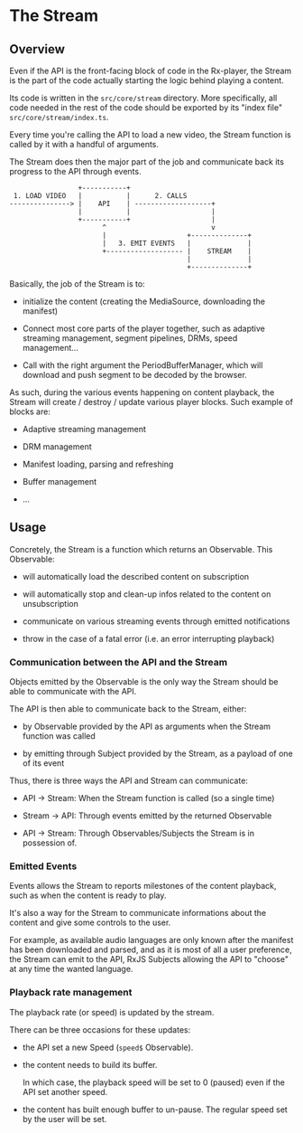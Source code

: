 # The Stream ###################################################################


## Overview ####################################################################

Even if the API is the front-facing block of code in the Rx-player, the Stream
is the part of the code actually starting the logic behind playing a content.

Its code is written in the ``src/core/stream`` directory. More specifically,
all code needed in the rest of the code should be exported by its "index file"
``src/core/stream/index.ts``.

Every time you're calling the API to load a new video, the Stream function is
called by it with a handful of arguments.

The Stream does then the major part of the job and communicate back its progress
to the API through events.

```
                 +-----------+
 1. LOAD VIDEO   |           |      2. CALLS
---------------> |    API    | -------------------+
                 |           |                    |
                 +-----------+                    |
                       ^                          v
                       |                    +--------------+
                       |   3. EMIT EVENTS   |              |
                       +------------------- |    STREAM    |
                                            |              |
                                            +--------------+
```

Basically, the job of the Stream is to:

  - initialize the content (creating the MediaSource, downloading the manifest)

  - Connect most core parts of the player together, such as adaptive
    streaming management, segment pipelines, DRMs, speed management...

  - Call with the right argument the PeriodBufferManager, which will download
    and push segment to be decoded by the browser.

As such, during the various events happening on content playback, the Stream
will create / destroy / update various player blocks. Such example of blocks
are:

  - Adaptive streaming management

  - DRM management

  - Manifest loading, parsing and refreshing

  - Buffer management

  - ...



## Usage #######################################################################

Concretely, the Stream is a function which returns an Observable.
This Observable:

  - will automatically load the described content on subscription

  - will automatically stop and clean-up infos related to the content on
    unsubscription

  - communicate on various streaming events through emitted notifications

  - throw in the case of a fatal error (i.e. an error interrupting playback)


### Communication between the API and the Stream ###############################

Objects emitted by the Observable is the only way the Stream should be able to
communicate with the API.

The API is then able to communicate back to the Stream, either:

  - by Observable provided by the API as arguments when the Stream function was
    called

  - by emitting through Subject provided by the Stream, as a payload of one of
    its event

Thus, there is three ways the API and Stream can communicate:

  - API -> Stream: When the Stream function is called (so a single time)

  - Stream -> API: Through events emitted by the returned Observable

  - API -> Stream: Through Observables/Subjects the Stream is in possession of.


### Emitted Events #############################################################

Events allows the Stream to reports milestones of the content playback, such as
when the content is ready to play.

It's also a way for the Stream to communicate informations about the content and
give some controls to the user.

For example, as available audio languages are only known after the manifest has
been downloaded and parsed, and as it is most of all a user preference, the
Stream can emit to the API, RxJS Subjects allowing the API to "choose" at any
time the wanted language.



### Playback rate management ###################################################

The playback rate (or speed) is updated by the stream.

There can be three occasions for these updates:

  - the API set a new Speed (``speed$`` Observable).

  - the content needs to build its buffer.

    In which case, the playback speed will be set to 0 (paused) even if the
    API set another speed.

  - the content has built enough buffer to un-pause.
    The regular speed set by the user will be set.
